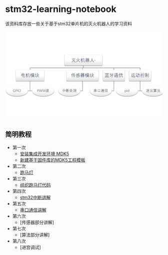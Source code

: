 # stm32-learning-notebook

该资料库存放一些关于基于stm32单片机的灭火机器人的学习资料

![大纲](./img/大纲.jpg)

## 简明教程

- 第一次
  - [安装集成开发环境 MDK5](./简明教程/第一周/MDK5简介及安装介绍.md)
  - [新建基于固件库的MDK5工程模板](./简明教程/第一周/基于固件库的工程模板建立/新建工程模板.md)
- 第二次
  - [跑马灯](./简明教程/第二周/跑马灯.md)
- 第三次
  - [组织跑马灯代码](./简明教程/第三周/组织跑马灯代码.md)
- 第四次
  - [stm32中断讲解](./简明教程/第四次/定时器中断.md)
- 第五次
  - [串口通信讲解](./第六次/串行通信基本原理.md)
- 第六次
  - [传感器部分讲解]
- 第七次
  - [算法部分讲解]
- 第八次
  - [进宫调试]
